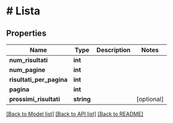 # # Lista

## Properties

Name | Type | Description | Notes
------------ | ------------- | ------------- | -------------
**num_risultati** | **int** |  |
**num_pagine** | **int** |  |
**risultati_per_pagina** | **int** |  |
**pagina** | **int** |  |
**prossimi_risultati** | **string** |  | [optional]

[[Back to Model list]](../../README.md#models) [[Back to API list]](../../README.md#endpoints) [[Back to README]](../../README.md)

